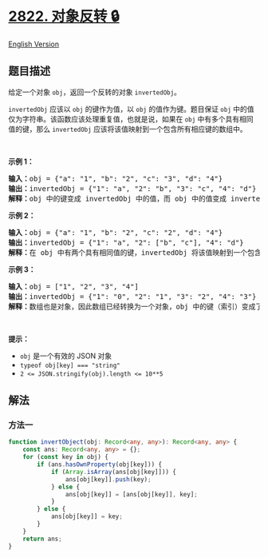 # [2822. 对象反转 🔒](https://leetcode.cn/problems/inversion-of-object)

[English Version](/solution/2800-2899/2822.Inversion%20of%20Object/README_EN.md)

<!-- tags: -->

## 题目描述

<!-- 这里写题目描述 -->

<p>给定一个对象 <code>obj</code>，返回一个反转的对象 <code>invertedObj</code>。</p>

<p><code>invertedObj</code> 应该以 <code>obj</code> 的键作为值，以 <code>obj</code> 的值作为键。题目保证 <code>obj</code> 中的值仅为字符串。该函数应该处理重复值，也就是说，如果在 <code>obj</code> 中有多个具有相同值的键，那么 <code>invertedObj</code> 应该将该值映射到一个包含所有相应键的数组中。</p>

<p>&nbsp;</p>

<p><strong class="example">示例 1：</strong></p>

<pre>
<b>输入：</b>obj = {"a": "1", "b": "2", "c": "3", "d": "4"}
<b>输出：</b>invertedObj = {"1": "a", "2": "b", "3": "c", "4": "d"}
<b>解释：</b>obj 中的键变成 invertedObj 中的值，而 obj 中的值变成 invertedObj 中的键。
</pre>

<p><strong class="example">示例 2：</strong></p>

<pre>
<b>输入：</b>obj = {"a": "1", "b": "2", "c": "2", "d": "4"}
<b>输出：</b>invertedObj = {"1": "a", "2": ["b", "c"], "4": "d"}
<b>解释：</b>在 obj 中有两个具有相同值的键，invertedObj 将该值映射到一个包含所有对应键的数组中。</pre>

<p><strong class="example">示例 3：</strong></p>

<pre>
<b>输入：</b>obj = ["1", "2", "3", "4"]
<b>输出：</b>invertedObj = {"1": "0", "2": "1", "3": "2", "4": "3"}
<b>解释：</b>数组也是对象，因此数组已经转换为一个对象，obj 中的键（索引）变成了 invertedObj 中的值，而 obj 中的值变成了 invertedObj 中的键。
</pre>

<p>&nbsp;</p>

<p><strong>提示：</strong></p>

<ul>
	<li><code>obj</code> 是一个有效的 JSON 对象</li>
	<li><code>typeof obj[key] === "string"</code></li>
	<li><code>2 &lt;= JSON.stringify(obj).length &lt;= 10**5</code></li>
</ul>

## 解法

### 方法一

<!-- tabs:start -->

```ts
function invertObject(obj: Record<any, any>): Record<any, any> {
    const ans: Record<any, any> = {};
    for (const key in obj) {
        if (ans.hasOwnProperty(obj[key])) {
            if (Array.isArray(ans[obj[key]])) {
                ans[obj[key]].push(key);
            } else {
                ans[obj[key]] = [ans[obj[key]], key];
            }
        } else {
            ans[obj[key]] = key;
        }
    }
    return ans;
}
```

<!-- tabs:end -->

<!-- end -->
